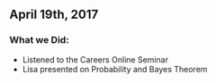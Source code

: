 ## April 19th, 2017

### What we Did:
- Listened to the Careers Online Seminar
- Lisa presented on Probability and Bayes Theorem
